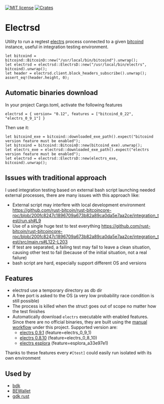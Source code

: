 [![MIT license](https://img.shields.io/github/license/RCasatta/electrsd)](https://github.com/RCasatta/electrsd/blob/master/LICENSE)
[![Crates](https://img.shields.io/crates/v/electrsd.svg)](https://crates.io/crates/electrsd)

# Electrsd

Utility to run a regtest [electrs](https://github.com/romanz/electrs/) process connected to a given [bitcoind](https://github.com/RCasatta/bitcoind) instance, 
useful in integration testing environment.

```
let bitcoind = bitcoind::BitcoinD::new("/usr/local/bin/bitcoind").unwrap();
let electrsd = electrsd::ElectrsD::new("/usr/local/bin/electrs", bitcoind).unwrap();
let header = electrsd.client.block_headers_subscribe().unwrap();
assert_eq!(header.height, 0);
```

## Automatic binaries download

In your project Cargo.toml, activate the following features
```
electrsd = { version= "0.12", features = ["bitcoind_0_22", "electrs_0_9_1"] }
```
Then use it:
```
let bitcoind_exe = bitcoind::downloaded_exe_path().expect("bitcoind version feature must be enabled");
let bitcoind = bitcoind::BitcoinD::new(bitcoind_exe).unwrap();
let electrs_exe = electrsd::downloaded_exe_path().expect("electrs version feature must be enabled");
let electrsd = electrsd::ElectrsD::new(electrs_exe, bitcoind).unwrap();
```

## Issues with traditional approach

I used integration testing based on external bash script launching needed external processes, there are many issues with this approach like:

* External script may interfere with local development environment https://github.com/rust-bitcoin/rust-bitcoincore-rpc/blob/200fc8247c1896709a673b82a89ca0da5e7aa2ce/integration_test/run.sh#L9
* Use of a single huge test to test everything https://github.com/rust-bitcoin/rust-bitcoincore-rpc/blob/200fc8247c1896709a673b82a89ca0da5e7aa2ce/integration_test/src/main.rs#L122-L203
* If test are separated, a failing test may fail to leave a clean situation, causing other test to fail (because of the initial situation, not a real failure)
* bash script are hard, especially support different OS and versions

## Features

  * electrsd use a temporary directory as db dir
  * A free port is asked to the OS (a very low probability race condition is still possible) 
  * The process is killed when the struct goes out of scope no matter how the test finishes
  * Automatically download `electrs` executable with enabled features. Since there are no official binaries, they are built using the [manual workflow](.github/workflows/build_electrs.yml) under this project. Supported version are:
    * [electrs 0.9.1](https://github.com/romanz/electrs/releases/tag/v0.9.1) (feature=electrs_0_9_1)
    * [electrs 0.8.10](https://github.com/romanz/electrs/releases/tag/v0.8.10) (feature=electrs_0_8_10)
    * [electrs esplora](https://github.com/Blockstream/electrs/tree/a33e97e1a1fc63fa9c20a116bb92579bbf43b254) (feature=esplora_a33e97e1)

Thanks to these features every `#[test]` could easily run isolated with its own environment

## Used by

  * [bdk](https://github.com/bitcoindevkit/bdk)
  * [BEWallet](https://github.com/LeoComandini/BEWallet)
  * [gdk rust](https://github.com/Blockstream/gdk/blob/master/subprojects/gdk_rust/)
